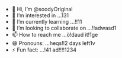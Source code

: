 - 👋 Hi, I’m @soodyOriginal
- 👀 I’m interested in ...131
- 🌱 I’m currently learning ...!!11
- 💞️ I’m looking to collaborate on ...!!adwasd1
- 📫 How to reach me ...ö!daud it!1ge
- 😄 Pronouns: ...heqs!!2 days left1v
- ⚡ Fun fact: ...!41
ad!!!!1234
<!---ad
soodyOriginal/soodyOriginal is a ✨ special ✨ repository because its `README.md` (this file) appears on your GitHub profile.
You can click the Preview link to take a look at your changes.
--->
